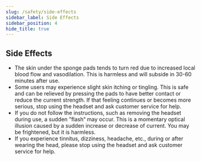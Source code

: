 ```yaml
---
slug: /safety/side-effects
sidebar_label: Side Effects
sidebar_position: 4
hide_title: true
---
```


## Side Effects
- The skin under the sponge pads tends to turn red due to increased local blood flow and vasodilation. This is harmless and will subside in 30-60 minutes after use.
- Some users may experience slight skin itching or tingling. This is safe and can be relieved by pressing the pads to have better contact or reduce the current strength. If that feeling continues or becomes more serious, stop using the headset and ask customer service for help.
- If you do not follow the instructions, such as removing the headset during use, a sudden ”flash“ may occur. This is a momentary optical illusion caused by a sudden increase or decrease of current. You may be frightened, but it is harmless.
- If you experience tinnitus, dizziness, headache, etc., during or after wearing the head, please stop using the headset and ask customer service for help.